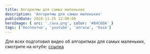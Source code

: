 ```yaml
---
title: Алгоритмы для самых маленьких
description: 'Алгоритмы для самых маленьких'
publishDate: 2024-11-25 12:00:00
heroImage: { src: './ava.png', color: '#B4C6DA' }
tags: ['бесплатно', 'youtube', 'алгосы', 'база']
---
```


Для всех подготовил видео об алгоритмах для самых маленьких, смотрите на ютубе: [ссылка](https://youtu.be/RfRxyV9dnBU)
